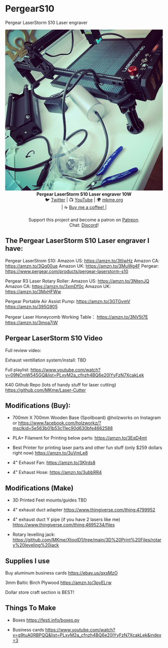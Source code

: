 # PergearS10
Pergear LaserStorm S10 Laser engraver
<p align="center">
<p align="center"><img src="https://github.com/MKme/PergearS10/blob/main/Photos/86BA554F-2093-4C38-B587-53F5FA9737D0.jpg"/>
<b>Pergear LaserStorm S10 Laser engraver 10W  </b>
<br>🐦 <a href="https://twitter.com/mkmeorg">Twitter</a>
| 📺 <a href="https://www.youtube.com/mkmeorg">YouTube</a>
| 🌍 <a href="http://www.mkme.org">mkme.org</a><br>
| ☕ <a href="https://ko-fi.com/mkmeorg">Buy me a coffee! </a> |<br>
<br>
Support this project and become a patron on <a href="https://www.patreon.com/EricWilliam">Patreon</a>.<br>
Chat: <a href="https://discord.gg/j9S4Fgv">Discord</a></b>!
</p>

## The Pergear LaserStorm S10 Laser engraver I have: 
Pergear LaserStrom S10:
Amazon US:  https://amzn.to/3tliwHz
Amazon CA: https://amzn.to/3Qg00ue
Amazon UK: https://amzn.to/3MuWg4F
Pergear: https://www.pergear.com/products/pergear-laserstorm-s10  
 
Pergear R3 Laser Rotary Roller: 
Amazon US: https://amzn.to/3NtenJQ
Amazon CA:  https://amzn.to/3xmDf0c
Amazon UK: https://amzn.to/3MxHFWw

Pergear Portable Air Assist Pump:
https://amzn.to/3GTGvmV
https://amzn.to/395G905
 
Pergear Laser Honeycomb Working Table：
https://amzn.to/3NV5t7E 
https://amzn.to/3moa7iW


## Pergear LaserStorm S10 Video

Full review video: 

Exhaust ventillation system/install: TBD 

Full playlist: https://www.youtube.com/watch?v=09NCmW545GQ&list=PLxyM2a_cfnzh4BQ6e20lYyFzN7XcakLek

K40 Github Repo (lots of handy stuff for laser cutting) https://github.com/MKme/Laser-Cutter


## Modifications (Buy): 


- 700mm X 700mm Wooden Base (Spoilboard) @holzworks on Instagram or https://www.facebook.com/holzworkz/?msclkid=5e563b01b53c11ec90d630bfe4662588

- PLA+ Filament for Printing below parts: https://amzn.to/3EqD4mt

- Best Printer for printing laser parts and other fun stuff (only $259 dollars right now) https://amzn.to/3uVmLe8

- 4" Exhaust Fan: https://amzn.to/3Klrds8

- 4" Exhaust Hose: https://amzn.to/3ubbRR4


## Modifications (Make)

- 3D Printed Feet mounts/guides TBD

- 4" exhaust duct adapter https://www.thingiverse.com/thing:4799952

- 4" exhaust duct Y pipe (if you have 2 lasers like me) https://www.thingiverse.com/thing:4695234/files

- Rotary levelling jack: https://github.com/MKme/XtoolD1/tree/main/3D%20Print%20Files/rotary%20leveling%20jack

## Supplies I use

Buy aluminum business cards https://ebay.us/qxsMzO

3mm Baltic Birch Plywood https://amzn.to/3pyELrw

Dollar store craft section is BEST!


## Things To Make

- Boxes https://festi.info/boxes.py

- Business cards https://www.youtube.com/watch?v=g9tuA0RBPQQ&list=PLxyM2a_cfnzh4BQ6e20lYyFzN7XcakLek&index=3
